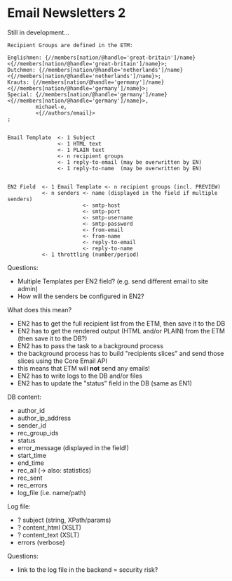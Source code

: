 # Email Newsletters 2

Still in development...



	Recipient Groups are defined in the ETM:

	Englishmen: {//members[nation/@handle='great-britain']/name} <{//members[nation/@handle='great-britain']/name}>;
	Dutchmen: {//members[nation/@handle='netherlands']/name} <{//members[nation/@handle='netherlands']/name}>;
	Krauts: {//members[nation/@handle='germany']/name} <{//members[nation/@handle='germany']/name}>;
	Special: {//members[nation/@handle='germany']/name} <{//members[nation/@handle='germany']/name}>,
	         michael-e,
	         <{//authors/email}>
	;


	Email Template  <- 1 Subject
	                <- 1 HTML text
	                <- 1 PLAIN text
	                <- n recipient groups
	                <- 1 reply-to-email (may be overwritten by EN)
	                <- 1 reply-to-name  (may be overwritten by EN)


	EN2 Field  <- 1 Email Template <- n recipient groups (incl. PREVIEW)
	           <- n senders <- name (displayed in the field if multiple senders)
	                        <- smtp-host
	                        <- smtp-port
	                        <- smtp-username
	                        <- smtp-password
	                        <- from-email
	                        <- from-name
	                        <- reply-to-email
	                        <- reply-to-name
	           <- 1 throttling (number/period)


Questions:

- Multiple Templates per EN2 field? (e.g. send different email to site admin)
- How will the senders be configured in EN2?

What does this mean?

- EN2 has to get the full recipient list from the ETM, then save it to the DB
- EN2 has to get the rendered output (HTML and/or PLAIN) from the ETM (then save it to the DB?)
- EN2 has to pass the task to a background process
- the background process has to build "recipients slices" and send those slices using the Core Email API
- this means that ETM will __not__ send any emails!
- EN2 has to write logs to the DB and/or files
- EN2 has to update the "status" field in the DB (same as EN1)


DB content:

- author_id
- author_ip_address
- sender_id
- rec_group_ids
- status
- error_message (displayed in the field!)
- start_time
- end_time
- rec_all (-> also: statistics)
- rec_sent
- rec_errors
- log_file (i.e. name/path)

Log file:

- ? subject (string, XPath/params)
- ? content_html (XSLT)
- ? content_text (XSLT)
- errors (verbose)

Questions:

- link to the log file in the backend = security risk?

